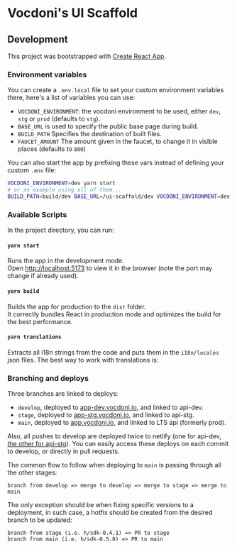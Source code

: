 # Vocdoni's UI Scaffold

## Development

This project was bootstrapped with
[Create React App](https://github.com/facebook/create-react-app).

### Environment variables

You can create a `.env.local` file to set your custom environment variables
there, here's a list of variables you can use:

- `VOCDONI_ENVIRONMENT`: the vocdoni environment to be used, either
  `dev`, `stg` or `prod` (defaults to `stg`).
- `BASE_URL` is used to specify the public base page during build.
- `BUILD_PATH` Specifies the destination of built files.
- `FAUCET_AMOUNT` The amount given in the faucet, to change it in visible places (defaults to `800`)

You can also start the app by prefixing these vars instead of defining your
custom `.env` file:

```bash
VOCDONI_ENVIRONMENT=dev yarn start
# or an example using all of them...
BUILD_PATH=build/dev BASE_URL=/ui-scaffold/dev VOCDONI_ENVIRONMENT=dev yarn build
```

### Available Scripts

In the project directory, you can run:

#### `yarn start`

Runs the app in the development mode.<br /> Open
[http://localhost:5173](http://localhost:5173) to view it in the browser (note
the port may change if already used).

#### `yarn build`

Builds the app for production to the `dist` folder.<br /> It correctly bundles
React in production mode and optimizes the build for the best performance.

#### `yarn translations`

Extracts all i18n strings from the code and puts them in the `i18n/locales` json
files. The best way to work with translations is:

### Branching and deploys

Three branches are linked to deploys:

- `develop`, deployed to [app-dev.vocdoni.io], and linked to api-dev.
- `stage`, deployed to [app-stg.vocdoni.io], and linked to api-stg.
- `main`, deployed to [app.vocdoni.io], and linked to LTS api (formerly prod).

Also, all pushes to develop are deployed twice to netlify (one for api-dev,
[the other for api-stg][netlify]). You can easily access these deploys on each
commit to develop, or directly in pull requests.

The common flow to follow when deploying to `main` is passing through all the
other stages:

    branch from develop => merge to develop => merge to stage => merge to main

The only exception should be when fixing specific versions to a deployment, in
such case, a hotfix should be created from the desired branch to be updated:

    branch from stage (i.e. h/sdk-0.4.1) => PR to stage
    branch from main (i.e. h/sdk-0.5.0) => PR to main

[app-dev.vocdoni.io]: https://app-dev.vocdoni.io
[app-stg.vocdoni.io]: https://app-stg.vocdoni.io
[app.vocdoni.io]: https://app.vocdoni.io
[netlify]: https://vocdoni-ui-scaffold-develop.netlify.app/
